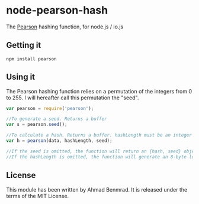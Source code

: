 # node-pearson-hash
The [Pearson](http://en.wikipedia.org/wiki/Pearson_hashing) hashing function, for node.js / io.js

## Getting it

```
npm install pearson
```

## Using it

The Pearson hashing function relies on a permutation of the integers from 0 to 255. I will hereafter call this permutation the "seed".

```js
var pearson = require('pearson');

//To generate a seed. Returns a buffer
var s = pearson.seed();

//To calculate a hash. Returns a buffer. hashLength must be an integer between 1 and 8
var h = pearson(data, hashLength, seed);

//If the seed is omitted, the function will return an {hash, seed} object containing the hash buffer and a newly generated seed
//If the hashLength is omitted, the function will generate an 8-byte long hash by default.

```

## License

This module has been written by Ahmad Benmrad. It is released under the terms of the MIT License.
